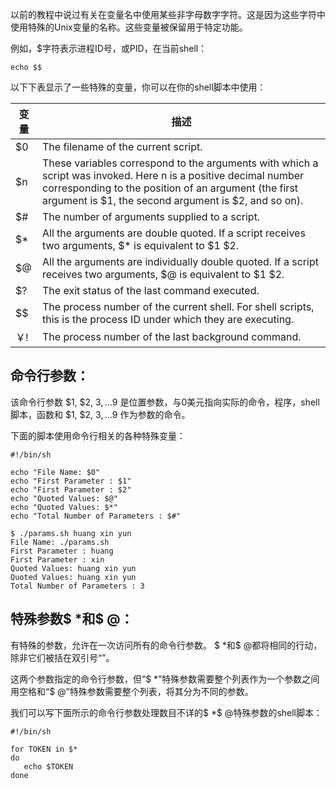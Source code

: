 
以前的教程中说过有关在变量名中使用某些非字母数字字符。这是因为这些字符中使用特殊的Unix变量的名称。这些变量被保留用于特定功能。

例如，$字符表示进程ID号，或PID，在当前shell：
```angular2html
echo $$
```
以下下表显示了一些特殊的变量，你可以在你的shell脚本中使用：

变量 | 描述 
---|---
$0 | The filename of the current script.
$n | These variables correspond to the arguments with which a script was invoked. Here n is a positive decimal number corresponding to the position of an argument (the first argument is $1, the second argument is $2, and so on).
$# | The number of arguments supplied to a script.
$* | All the arguments are double quoted. If a script receives two arguments, $* is equivalent to $1 $2.
$@ | All the arguments are individually double quoted. If a script receives two arguments, $@ is equivalent to $1 $2.
$? | The exit status of the last command executed.
$$ | The process number of the current shell. For shell scripts, this is the process ID under which they are executing.
￥! | The process number of the last background command.

## 命令行参数：
该命令行参数 $1, $2, $3,...$9 是位置参数，与0美元指向实际的命令，程序，shell脚本，函数和 $1, $2, $3,...$9 作为参数的命令。

下面的脚本使用命令行相关的各种特殊变量：
```angular2html
#!/bin/sh

echo "File Name: $0"
echo "First Parameter : $1"
echo "First Parameter : $2"
echo "Quoted Values: $@"
echo "Quoted Values: $*"
echo "Total Number of Parameters : $#"
```
```angular2html
$ ./params.sh huang xin yun
File Name: ./params.sh
First Parameter : huang
First Parameter : xin
Quoted Values: huang xin yun
Quoted Values: huang xin yun
Total Number of Parameters : 3
```

## 特殊参数$ *和$ @：
有特殊的参数，允许在一次访问所有的命令行参数。 $ *和$ @都将相同的行动，除非它们被括在双引号“”。

这两个参数指定的命令行参数，但“$ *”特殊参数需要整个列表作为一个参数之间用空格和“$ @”特殊参数需要整个列表，将其分为不同的参数。

我们可以写下面所示的命令行参数处理数目不详的$ *$ @特殊参数的shell脚本：

```angular2html
#!/bin/sh

for TOKEN in $*
do
   echo $TOKEN
done
```

